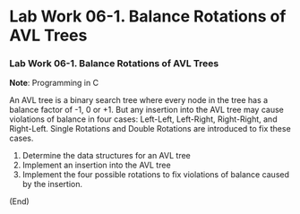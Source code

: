 # Lab Work 06-1. Balance Rotations of AVL Trees

### Lab Work 06-1. Balance Rotations of AVL Trees

**Note**: Programming in C

An AVL tree is a binary search tree where every node in the tree has a balance factor of -1, 0 or +1. But any insertion into the AVL tree may cause violations of balance in four cases: Left-Left, Left-Right, Right-Right, and Right-Left. Single Rotations and Double Rotations are introduced to fix these cases.

1. Determine the data structures for an AVL tree
2. Implement an insertion into the AVL tree
3. Implement the four possible rotations to fix violations of balance caused by the insertion.

(End)
